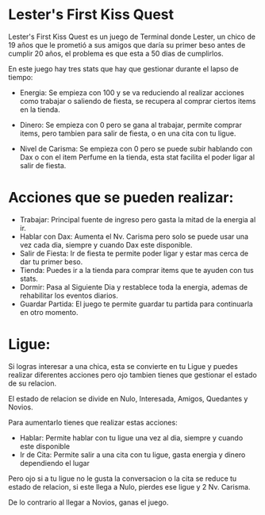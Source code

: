 # Lester's First Kiss Quest

Lester's First Kiss Quest es un juego de Terminal donde Lester, un chico de 19 años que le prometió
a sus amigos que daría su primer beso antes de cumplir 20 años, el problema es que esta a 50 dias de
cumplirlos.

En este juego hay tres stats que hay que gestionar durante el lapso de tiempo:

- Energia: Se empieza con 100 y se va reduciendo al realizar acciones como trabajar
o saliendo de fiesta, se recupera al comprar ciertos items en la tienda.

- Dinero: Se empieza con 0 pero se gana al trabajar, permite comprar items, pero
tambien para salir de fiesta, o en una cita con tu ligue.

- Nivel de Carisma: Se empieza con 0 pero se puede subir hablando con Dax o con
el item Perfume en la tienda, esta stat facilita el poder ligar al salir de fiesta.

# Acciones que se pueden realizar:

- Trabajar: Principal fuente de ingreso pero gasta la mitad de la energia al ir.
- Hablar con Dax: Aumenta el Nv. Carisma pero solo se puede usar una vez cada dia,
siempre y cuando Dax este disponible.
- Salir de Fiesta: Ir de fiesta te permite poder ligar y estar mas cerca de dar tu
primer beso.
- Tienda: Puedes ir a la tienda para comprar items que te ayuden con tus stats.
- Dormir: Pasa al Siguiente Dia y restablece toda la energia, ademas de rehabilitar
los eventos diarios.
- Guardar Partida: El juego te permite guardar tu partida para continuarla en otro momento.

# Ligue:

Si logras interesar a una chica, esta se convierte en tu Ligue y puedes realizar 
diferentes acciones pero ojo tambien tienes que gestionar el estado de su 
relacion.

El estado de relacion se divide en Nulo, Interesada, Amigos, Quedantes y Novios.

Para aumentarlo tienes que realizar estas acciones:
- Hablar: Permite hablar con tu ligue una vez al dia, siempre y cuando este disponible
- Ir de Cita: Permite salir a una cita con tu ligue, gasta energia y dinero dependiendo
el lugar

Pero ojo si a tu ligue no le gusta la conversacion o la cita se reduce tu estado de relacion,
si este llega a Nulo, pierdes ese ligue y 2 Nv. Carisma.

De lo contrario al llegar a Novios, ganas el juego.
